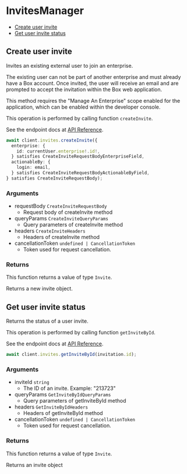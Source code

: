 # InvitesManager

- [Create user invite](#create-user-invite)
- [Get user invite status](#get-user-invite-status)

## Create user invite

Invites an existing external user to join an enterprise.

The existing user can not be part of another enterprise and
must already have a Box account. Once invited, the user will receive an
email and are prompted to accept the invitation within the
Box web application.

This method requires the "Manage An Enterprise" scope enabled for
the application, which can be enabled within the developer console.

This operation is performed by calling function `createInvite`.

See the endpoint docs at
[API Reference](https://developer.box.com/reference/post-invites/).

<!-- sample post_invites -->

```ts
await client.invites.createInvite({
  enterprise: {
    id: currentUser.enterprise!.id!,
  } satisfies CreateInviteRequestBodyEnterpriseField,
  actionableBy: {
    login: email,
  } satisfies CreateInviteRequestBodyActionableByField,
} satisfies CreateInviteRequestBody);
```

### Arguments

- requestBody `CreateInviteRequestBody`
  - Request body of createInvite method
- queryParams `CreateInviteQueryParams`
  - Query parameters of createInvite method
- headers `CreateInviteHeaders`
  - Headers of createInvite method
- cancellationToken `undefined | CancellationToken`
  - Token used for request cancellation.

### Returns

This function returns a value of type `Invite`.

Returns a new invite object.

## Get user invite status

Returns the status of a user invite.

This operation is performed by calling function `getInviteById`.

See the endpoint docs at
[API Reference](https://developer.box.com/reference/get-invites-id/).

<!-- sample get_invites_id -->

```ts
await client.invites.getInviteById(invitation.id);
```

### Arguments

- inviteId `string`
  - The ID of an invite. Example: "213723"
- queryParams `GetInviteByIdQueryParams`
  - Query parameters of getInviteById method
- headers `GetInviteByIdHeaders`
  - Headers of getInviteById method
- cancellationToken `undefined | CancellationToken`
  - Token used for request cancellation.

### Returns

This function returns a value of type `Invite`.

Returns an invite object
